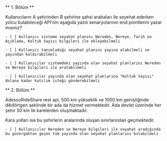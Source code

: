 
** 1. Bölüm **
 
Kullanıcıların A şehirinden B şehirine şahsi arabaları ile seyehat ederken yolcu bulabileceği API'nin aşağıda yazılı senaryolarının end pointlerini yazar mısınız?
 
    - [ ] Kullanıcı sisteme seyahat planını Nereden, Nereye, Tarih ve Açıklama, Koltuk Sayısı bilgileri ile ekleyebilmeli
 
    - [ ] Kullanıcı tanımladığı seyahat planını yayına alabilmeli ve yayından kaldırabilmeli
 
    - [ ] Kullanıcılar sistemdeki yayında olan seyahat planlarını Nereden ve Nereye bilgileri ile aratabilmeli
 
    - [ ] Kullanıcılar yayında olan seyehat planlarına "Koltuk Sayısı" dolana kadar katılım isteği gönderebilmeli
 
   
 
** 2. Bölüm **
 
AdessoRideShare rest api, 500 km yükseklik ve 1000 km genişliğinde dikdörtgen seklinde bir ada da hizmet vermektedir.
Ada devlet üzerinde her şehir 50 km lik karelerden oluşmaktadır.
 
Kara yolları ise bu şehirlerin aralarında oluşan sınırlarından geçmektedir.
 
 
    - [ ] Kullanıcılar Nereden ve Nereye bilgileri ile seyahat aradığında bu güzergahtan geçen tüm yayında olan seyahat planlarını bulabilmeli
